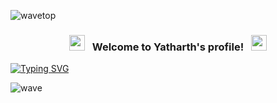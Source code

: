 ![wavetop](https://user-images.githubusercontent.com/82146140/177695541-fbee7a11-8763-49a8-a520-416cc9a5b97c.svg)

<h3 align="center">
  <img src="https://emoji.discord.st/emojis/768b108d-274f-4f44-a634-8477b16efce7.gif" width="25">
  &nbsp; Welcome to Yatharth's profile! &nbsp;
  <img src="https://emoji.discord.st/emojis/768b108d-274f-4f44-a634-8477b16efce7.gif" width="25">
</h3>
<a href="https://git.io/typing-svg"><img src="https://readme-typing-svg.demolab.com?font=Fira+Code&duration=3500&pause=1000&color=0883FF&center=true&vCenter=true&random=false&width=435&lines=Machine+Learning+%26+CV+Developer;Web+Developer;Loves+Coding!!" alt="Typing SVG" /></a>


![wave](https://user-images.githubusercontent.com/82146140/177694992-9277afcb-e818-4712-b2a9-ab167d718991.svg)

